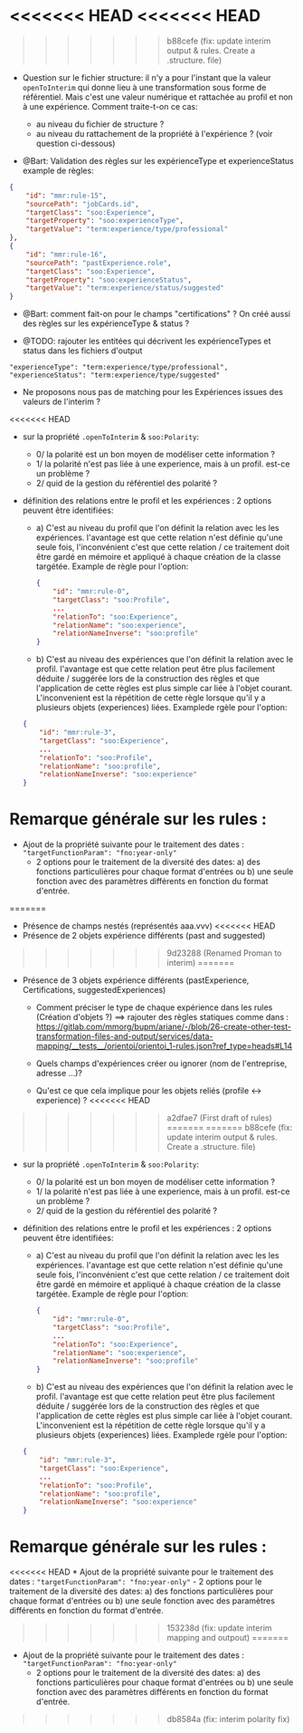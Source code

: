 <<<<<<< HEAD
<<<<<<< HEAD
=======
>>>>>>> b88cefe (fix: update interim output & rules. Create a .structure. file)
- Question sur le fichier structure: il n'y a pour l'instant que la valeur `openToInterim` qui donne lieu à une transformation sous forme de référentiel. Mais c'est une valeur numérique et rattachée au profil et non à une expérience. Comment traite-t-on ce cas: 
    - au niveau du fichier de structure ?
    - au niveau du rattachement de la propriété à l'expérience ? (voir question ci-dessous)

- @Bart: Validation des règles sur les expérienceType et experienceStatus 
example de règles: 
```json
{
    "id": "mmr:rule-15",
    "sourcePath": "jobCards.id",
    "targetClass": "soo:Experience",
    "targetProperty": "soo:experienceType",
    "targetValue": "term:experience/type/professional"
},
{
    "id": "mmr:rule-16",
    "sourcePath": "pastExperience.role",
    "targetClass": "soo:Experience",
    "targetProperty": "soo:experienceStatus",
    "targetValue": "term:experience/status/suggested"
}
```
- @Bart: comment fait-on pour le champs "certifications" ? On créé aussi des règles sur les expérienceType & status ? 

- @TODO: rajouter les entitées qui décrivent les expérienceTypes et status dans les fichiers d'output 
```
"experienceType": "term:experience/type/professional",
"experienceStatus": "term:experience/type/suggested"
```

- Ne proposons nous pas de matching pour les Expériences issues des valeurs de l'interim ? 


<<<<<<< HEAD

- sur la propriété `.openToInterim` & `soo:Polarity`: 
    - 0/ la polarité est un bon moyen de modéliser cette information ?
    - 1/ la polarité n'est pas liée à une experience, mais à un profil. est-ce un problème ? 
    - 2/ quid de la gestion du référentiel des polarité ? 

- définition des relations entre le profil et les expériences : 2 options peuvent être identifiées: 
    - a) C'est au niveau du profil que l'on définit la relation avec les les expériences. l'avantage est que cette relation n'est définie qu'une seule fois, l'inconvénient c'est que cette relation / ce traitement doit être gardé en mémoire et appliqué à chaque création de la classe targétée. Example de règle pour l'option: 
        ```json
        {
            "id": "mmr:rule-0",
            "targetClass": "soo:Profile",
            ...
            "relationTo": "soo:Experience",
            "relationName": "soo:experience",
            "relationNameInverse": "soo:profile"
        }
        ```
    - b) C'est au niveau des expériences que l'on définit la relation avec le profil. l'avantage est que cette relation peut être plus facilement déduite / suggérée lors de la construction des règles et que l'application de cette règles est plus simple car liée à l'objet courant. L'inconvenient est la répétition de cette règle lorsque qu'il y a plusieurs objets (experiences) liées. Examplede rgèle pour l'option:
    ```json
    {
        "id": "mmr:rule-3",
        "targetClass": "soo:Experience",
        ...
        "relationTo": "soo:Profile",
        "relationName": "soo:profile",
        "relationNameInverse": "soo:experience"
    }
    
    ```  

# Remarque générale sur les rules : 

* Ajout de la propriété suivante pour le traitement des dates : `"targetFunctionParam": "fno:year-only"`
    - 2 options pour le traitement de la diversité des dates: a) des fonctions particulières pour chaque format d'entrées ou b) une seule fonction avec des paramètres différents en fonction du format d'entrée. 
        
=======
- Présence de champs nestés (représentés aaa.vvv)
<<<<<<< HEAD
- Présence de 2 objets expérience différents (past and suggested)
>>>>>>> 9d23288 (Renamed Proman to interim)
=======
- Présence de 3 objets expérience différents (pastExperience, Certifications, suggestedExperiences)
    - Comment préciser le type de chaque expérience dans les rules (Création d'objets ?) ==> rajouter des règles statiques comme dans : https://gitlab.com/mmorg/bupm/ariane/-/blob/26-create-other-test-transformation-files-and-output/services/data-mapping/__tests__/orientoi/orientoi_1-rules.json?ref_type=heads#L14
    
    - Quels champs d'expériences créer ou ignorer (nom de l'entreprise, adresse ...)?
    - Qu'est ce que cela implique pour les objets reliés (profile <-> experience) ?
<<<<<<< HEAD
>>>>>>> a2dfae7 (First draft of rules)
=======
=======
>>>>>>> b88cefe (fix: update interim output & rules. Create a .structure. file)

- sur la propriété `.openToInterim` & `soo:Polarity`: 
    - 0/ la polarité est un bon moyen de modéliser cette information ?
    - 1/ la polarité n'est pas liée à une experience, mais à un profil. est-ce un problème ? 
    - 2/ quid de la gestion du référentiel des polarité ? 

- définition des relations entre le profil et les expériences : 2 options peuvent être identifiées: 
    - a) C'est au niveau du profil que l'on définit la relation avec les les expériences. l'avantage est que cette relation n'est définie qu'une seule fois, l'inconvénient c'est que cette relation / ce traitement doit être gardé en mémoire et appliqué à chaque création de la classe targétée. Example de règle pour l'option: 
        ```json
        {
            "id": "mmr:rule-0",
            "targetClass": "soo:Profile",
            ...
            "relationTo": "soo:Experience",
            "relationName": "soo:experience",
            "relationNameInverse": "soo:profile"
        }
        ```
    - b) C'est au niveau des expériences que l'on définit la relation avec le profil. l'avantage est que cette relation peut être plus facilement déduite / suggérée lors de la construction des règles et que l'application de cette règles est plus simple car liée à l'objet courant. L'inconvenient est la répétition de cette règle lorsque qu'il y a plusieurs objets (experiences) liées. Examplede rgèle pour l'option:
    ```json
    {
        "id": "mmr:rule-3",
        "targetClass": "soo:Experience",
        ...
        "relationTo": "soo:Profile",
        "relationName": "soo:profile",
        "relationNameInverse": "soo:experience"
    }
    
    ```  

# Remarque générale sur les rules : 

<<<<<<< HEAD
    * Ajout de la propriété suivante pour le traitement des dates : `"targetFunctionParam": "fno:year-only"`
        - 2 options pour le traitement de la diversité des dates: a) des fonctions particulières pour chaque format d'entrées ou b) une seule fonction avec des paramètres différents en fonction du format d'entrée. 
        
>>>>>>> 153238d (fix: update interim mapping and outpout)
=======
* Ajout de la propriété suivante pour le traitement des dates : `"targetFunctionParam": "fno:year-only"`
    - 2 options pour le traitement de la diversité des dates: a) des fonctions particulières pour chaque format d'entrées ou b) une seule fonction avec des paramètres différents en fonction du format d'entrée. 
        
>>>>>>> db8584a (fix: interim polarity fix)
